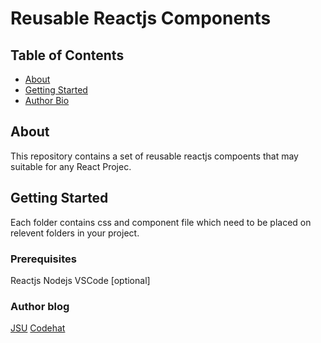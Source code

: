 # Reusable Reactjs Components

## Table of Contents

- [About](#about)
- [Getting Started](#getting_started)
- [Author Bio](#about1)

## About <a name = "about"></a>

This repository contains a set of reusable reactjs compoents that may suitable for any React Projec.

## Getting Started <a name = "getting_started"></a>

Each folder contains css and component file which need to be placed on relevent folders in your project.

### Prerequisites

Reactjs
Nodejs
VSCode [optional]
 
### Author blog  <a name = "about1"></a>

[JSU](http://javascriptsu.wordpress.com)
[Codehat](http://codehat.vercel.app)
